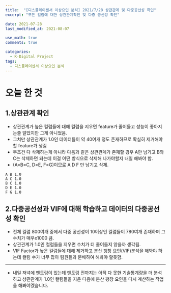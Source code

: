 ```yaml
---
title:  "[디스플레이센서 이상요인 분석] 2021/7/28 상관관계 및 다중공선성 확인"
excerpt: "모든 컬럼에 대한 상관관계확인 및 다중 공선성 확인"

date: 2021-07-28
last_modified_at: 2021-08-07

use_math: true
comments: true

categories:
  - K-Digital Project
tags:
  - 디스플레이센서 이상요인 분석
---
```




# 오늘 한 것



## 1.상관관계 확인

- 상관관계가 높은 컬럼들에 대해 컬럼을 지우면 feature가 줄어들고 성능이 좋아지는줄 알았지만 그게 아니었음.
- 그치만 상관관계가 1.0인 데이터들이 약 40여개 정도 존재하므로 확실히 제거해야할 feature가 생김
- 무조건 다 삭제하는게 아니라 다음과 같은 상관관계가 존재할 경우 A만 남기고 B와 C는 삭제하면 되는데 이걸 어떤 방식으로 삭제해 나가야할지 내일 해봐야 함.
- (A=B=C, D=E, F=G)이므로 A D F 만 남기고 삭제.

```
A B 1.0
A C 1.0
B C 1.0
D E 1.0
F G 1.0
```





## 2.다중공선성과 VIF에 대해 학습하고 데이터의 다중공선성 확인

- 전체 컬럼 800여개 중에서 다중 공선성이 10이상인 컬럼들이 780여개 존재하며 그 수치가 매우x1000 큼.
- 상관관계가 1.0인 컬럼들을 지우면 수치가 더 줄어들지 않을까 생각됨.
- VIF Factor가 높은 컬럼들에 대해 제거하고 분산 팽창 요인(VIF)분석을 해봐야 하는데 컬럼 수가 너무 많아 팀원들과 분배하여 해봐야 할듯함.

---
- 내일 저녁에 멘토링이 있는데 멘토링 전까지는 아직 다 못한 기술통계량을 더 분석하고 상관관계가 1.0인 컬럼들을 지운 다음에 분산 팽창 요인을 다시 계산하는 작업을 해봐야겠습니다.
